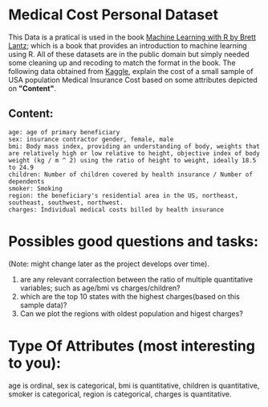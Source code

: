 # Medical Cost Personal Dataset

This  Data is a pratical is used in the book [Machine Learning with R by Brett Lantz](https://www.amazon.com/Machine-Learning-R-Brett-Lantz/dp/1782162143); which is a book that provides an introduction to machine learning using R.
All of these datasets are in the public domain but simply needed some cleaning up and recoding to match the format in the book. The following data obtained from [Kaggle](https://www.kaggle.com/mirichoi0218/insurance/home), explain the cost of a small sample of USA population Medical Insurance Cost based on some attributes depicted on **"Content"**.

## Content:

```
age: age of primary beneficiary
sex: insurance contractor gender, female, male
bmi: Body mass index, providing an understanding of body, weights that are relatively high or low relative to height, objective index of body weight (kg / m ^ 2) using the ratio of height to weight, ideally 18.5 to 24.9
children: Number of children covered by health insurance / Number of dependents
smoker: Smoking
region: the beneficiary's residential area in the US, northeast, southeast, southwest, northwest.
charges: Individual medical costs billed by health insurance
```

# Possibles good questions and tasks:
(Note: might change later as the project develops over time).
1. are any relevant corralection between the ratio of multiple quantitative variables; such as age/bmi vs charges/children?
2. which are the top 10 states with the highest charges(based on this sample data)?
3. Can we plot the regions with oldest population and higest charges?


# Type Of Attributes (most interesting to you):

age is ordinal,
sex is categorical,
bmi is quantitative,
children is quantitative,
smoker is categorical,
region is categorical, 
charges is quantitative.
